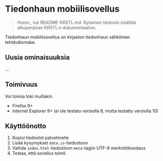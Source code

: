 # Tiedonhaun mobiilisovellus

> Huom., lue README-KRSTL.md. Kyseinen tiedosto sisältää alkuperäisen KRSTL:n dokumentaation.

Tiedonhaun mobiilisovellus on kirjaston tiedonhaun sähköinen tehtävälomake.

## Uusia ominaisuuksia

...

## Toimivuus

Voi toimia toki muillakin.

- Firefox 9+
- Internet Explorer 9+ (ei ole testatu versiolla 9, mutta testattu versiolla 10)

## Käyttöönotto

1. Kopioi tiedostot palvelimelle
2. Lisää kysymykset `data.js`-tiedostoon
3. Vaihda `index.html`-tiedostoon `meta`-tagiin UTF-8 merkistökoodaus
4. Testaa, että sovellus toimii
